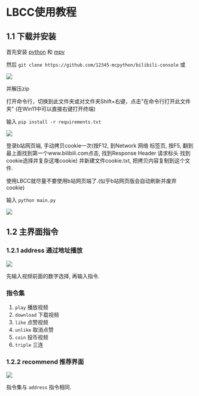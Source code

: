 # LBCC使用教程

## 1.1 下载并安装

首先安装 [python](http://www.python.org/downloads)
和 [mpv](https://laosun-image.obs.cn-north-4.myhuaweicloud.com/mpv.exe)

然后 `git clone https://github.com/12345-mcpython/bilibili-console` 或

![](https://laosun-image.obs.cn-north-4.myhuaweicloud.com/20221011121641.png)

并解压zip

打开命令行，切换到此文件夹或对文件夹Shift+右键，点击"在命令行打开此文件夹" (在Win11中可以直接右键打开终端)

输入 `pip install -r requirements.txt`

![](https://laosun-image.obs.cn-north-4.myhuaweicloud.com/20221011122441.png)

登录b站网页端, 手动拷贝cookie一次(按F12, 到Network 网络 标签页, 按F5, 翻到最上面找到第一个www.bilibili.com点击,
找到Response Header 请求标头 找到cookie选择并复杂这堆cookie) 并新建文件cookie.txt, 把拷贝内容复制到这个文件.

使用LBCC就尽量不要使用b站网页端了.(似乎b站网页版会自动刷新并废弃cookie)

输入 `python main.py`

![](https://laosun-image.obs.cn-north-4.myhuaweicloud.com/20221011205705.png)

## 1.2 主界面指令

### 1.2.1 address 通过地址播放

![](https://laosun-image.obs.cn-north-4.myhuaweicloud.com/20221011205914.png)

先输入视频前面的数字选择, 再输入指令.

### 指令集

1. `play` 播放视频
2. `download` 下载视频
3. `like` 点赞视频
4. `unlike` 取消点赞
5. `coin` 投币视频
6. `triple` 三连

### 1.2.2 recommend 推荐界面

![](https://laosun-image.obs.cn-north-4.myhuaweicloud.com/20221015195209.png)

指令集与 `address` 指令相同.




